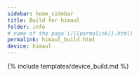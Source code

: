 ```yaml
---
sidebar: home_sidebar
title: Build for himaul
folder: info
# name of the page (/{{permalink}}.html)
permalink: himaul_build.html
device: himaul
---
```

{% include templates/device_build.md %}
